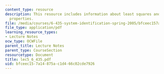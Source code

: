```yaml
---
content_type: resource
description: This resource includes information about least squares and statistical
  properties.
file: /media/courses/6-435-system-identification-spring-2005/bfceec157a14875ac1d466c02cde7926_lec5_6_435.pdf
file_type: application/pdf
learning_resource_types:
- Lecture Notes
ocw_type: OCWFile
parent_title: Lecture Notes
parent_type: CourseSection
resourcetype: Document
title: lec5_6_435.pdf
uid: bfceec15-7a14-875a-c1d4-66c02cde7926
---
```

